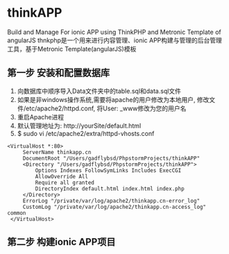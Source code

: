 # thinkAPP
Build and Manage For ionic APP using ThinkPHP and Metronic Template of angularJS
thnkphp是一个用来进行内容管理、ionic APP构建与管理的后台管理工具，基于Metronic Template(angularJS)模板

## 第一步 安装和配置数据库
1. 向数据库中顺序导入Data文件夹中的table.sql和data.sql文件
2. 如果是非windows操作系统,需要将apache的用户修改为本地用户, 修改文件/etc/apache2/httpd.conf, 将User: _www修改为您的用户名
3. 重启Apache进程
4. 默认管理地址为: http://yourSite/default.html
5. $ sudo vi /etc/apache2/extra/httpd-vhosts.conf
```
<VirtualHost *:80>
     ServerName thinkapp.cn
     DocumentRoot "/Users/gadflybsd/PhpstormProjects/thinkAPP"
     <Directory "/Users/gadflybsd/PhpstormProjects/thinkAPP">
         Options Indexes FollowSymLinks Includes ExecCGI
         AllowOverride All
         Require all granted
         DirectoryIndex default.html index.html index.php
     </Directory>
     ErrorLog "/private/var/log/apache2/thinkapp.cn-error_log"
     CustomLog "/private/var/log/apache2/thinkapp.cn-access_log" common
 </VirtualHost>
```


## 第二步 构建ionic APP项目
